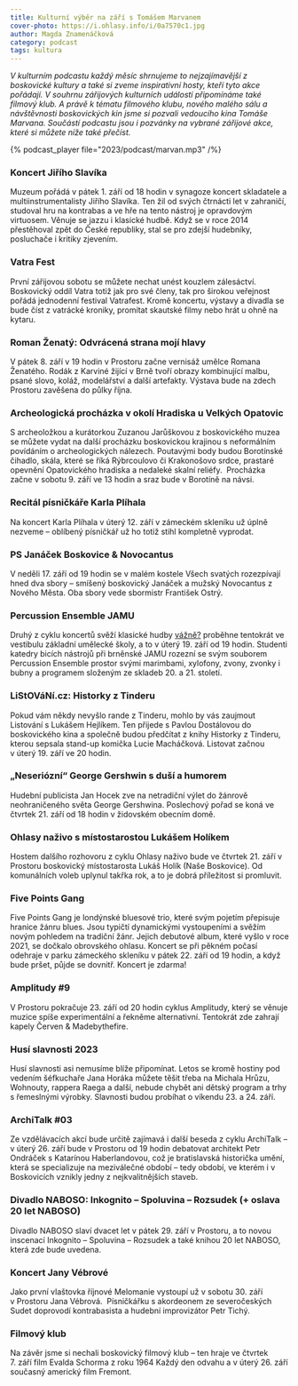```yaml
---
title: Kulturní výběr na září s Tomášem Marvanem
cover-photo: https://i.ohlasy.info/i/0a7570c1.jpg
author: Magda Znamenáčková
category: podcast
tags: kultura
---
```


_V kulturním podcastu každý měsíc shrnujeme to nejzajímavější z boskovické kultury a také si zveme inspirativní hosty, kteří tyto akce pořádají. V souhrnu zářijových kulturních událostí připomínáme také filmový klub. A právě k tématu filmového klubu, nového malého sálu a návštěvnosti boskovických kin jsme si pozvali vedoucího kina Tomáše Marvana. Součástí podcastu jsou i pozvánky na vybrané zářijové akce, které si můžete níže také přečíst._

{% podcast_player file="2023/podcast/marvan.mp3" /%}

### Koncert Jiřího Slavíka

Muzeum pořádá v pátek 1. září od 18 hodin v synagoze koncert skladatele a multiinstrumentalisty Jiřího Slavíka. Ten žil od svých čtrnácti let v zahraničí, studoval hru na kontrabas a ve hře na tento nástroj je opravdovým virtuosem. Věnuje se jazzu i klasické hudbě. Když se v roce 2014 přestěhoval zpět do České republiky, stal se pro zdejší hudebníky, posluchače i kritiky zjevením.

### Vatra Fest

První zářijovou sobotu se můžete nechat unést kouzlem zálesáctví. Boskovický oddíl Vatra totiž jak pro své členy, tak pro širokou veřejnost pořádá jednodenní festival Vatrafest. Kromě koncertu, výstavy a divadla se bude číst z vatrácké kroniky, promítat skautské filmy nebo hrát u ohně na kytaru.

### Roman Ženatý: Odvrácená strana mojí hlavy

V pátek 8. září v 19 hodin v Prostoru začne vernisáž umělce Romana Ženatého. Rodák z Karviné žijící v Brně tvoří obrazy kombinující malbu, psané slovo, koláž, modelářství a další artefakty. Výstava bude na zdech Prostoru zavěšena do půlky října.

### Archeologická procházka v okolí Hradiska u Velkých Opatovic

S archeoložkou a kurátorkou Zuzanou Jarůškovou z boskovického muzea se můžete vydat na další procházku boskovickou krajinou s neformálním povídáním o archeologických nálezech. Poutavými body budou Borotínské čihadlo, skála, které se říká Rýbrcoulovo či Krakonošovo srdce, prastaré opevnění Opatovického hradiska a nedaleké skalní reliéfy.  Procházka začne v sobotu 9. září ve 13 hodin a sraz bude v Borotíně na návsi.

### Recitál písničkáře Karla Plíhala

Na koncert Karla Plíhala v úterý 12. září v zámeckém skleníku už úplně nezveme – oblíbený písničkář už ho totiž stihl kompletně vyprodat.

### PS Janáček Boskovice & Novocantus

V neděli 17. září od 19 hodin se v malém kostele Všech svatých rozezpívají hned dva sbory – smíšený boskovický Janáček a mužský Novocantus z Nového Města. Oba sbory vede sbormistr František Ostrý.

### Percussion Ensemble JAMU

Druhý z cyklu koncertů svěží klasické hudby [vážně?](https://ohlasy.info/clanky/2023/05/vazne.html) proběhne tentokrát ve vestibulu základní umělecké školy, a to v úterý 19. září od 19 hodin. Studenti katedry bicích nástrojů při brněnské JAMU rozezní se svým souborem Percussion Ensemble prostor svými marimbami, xylofony, zvony, zvonky i bubny a programem složeným ze skladeb 20. a 21. století.

### LiStOVáNí.cz: Historky z Tinderu

Pokud vám někdy nevyšlo rande z Tinderu, mohlo by vás zaujmout Listování s Lukášem Hejlíkem. Ten přijede s Pavlou Dostálovou do boskovického kina a společně budou předčítat z knihy Historky z Tinderu, kterou sepsala stand-up komička Lucie Macháčková. Listovat začnou v úterý 19. září ve 20 hodin.

### „Neseriózní“ George Gershwin s duší a humorem

Hudební publicista Jan Hocek zve na netradiční výlet do žánrově neohraničeného světa George Gershwina. Poslechový pořad se koná ve čtvrtek 21. září od 18 hodin v židovském obecním domě.

### Ohlasy naživo s místostarostou Lukášem Holíkem

Hostem dalšího rozhovoru z cyklu Ohlasy naživo bude ve čtvrtek 21. září v Prostoru boskovický místostarosta Lukáš Holík (Naše Boskovice). Od komunálních voleb uplynul takřka rok, a to je dobrá příležitost si promluvit.

### Five Points Gang 

Five Points Gang je londýnské bluesové trio, které svým pojetím přepisuje hranice žánru blues. Jsou typičtí dynamickými vystoupeními a svěžím novým pohledem na tradiční žánr. Jejich debutové album, které vyšlo v roce 2021, se dočkalo obrovského ohlasu. Koncert se při pěkném počasí odehraje v parku zámeckého skleníku v pátek 22. září od 19 hodin, a když bude pršet, půjde se dovnitř. Koncert je zdarma!

### Amplitudy #9

V Prostoru pokračuje 23. září od 20 hodin cyklus Amplitudy, který se věnuje muzice spíše experimentální a řekněme alternativní. Tentokrát zde zahrají kapely Červen & Madebythefire.

### Husí slavnosti 2023

Husí slavnosti asi nemusíme blíže připomínat. Letos se kromě hostiny pod vedením šéfkuchaře Jana Horáka můžete těšit třeba na Michala Hrůzu, Wohnouty, rappera Raega a další, nebude chybět ani dětský program a trhy s řemeslnými výrobky. Slavnosti budou probíhat o víkendu 23. a 24. září.

### ArchiTalk #03

Ze vzdělávacích akcí bude určitě zajímavá i další beseda z cyklu ArchiTalk – v úterý 26. září bude v Prostoru od 19 hodin debatovat architekt Petr Ondráček s Katarínou Haberlandovou, což je bratislavská historička umění, která se specializuje na meziválečné období – tedy období, ve kterém i v Boskovicích vznikly jedny z nejkvalitnějších staveb.

### Divadlo NABOSO: Inkognito – Spoluvina – Rozsudek (+ oslava 20 let NABOSO)

Divadlo NABOSO slaví dvacet let v pátek 29. září v Prostoru, a to novou inscenací Inkognito – Spoluvina – Rozsudek a také knihou 20 let NABOSO, která zde bude uvedena.

### Koncert Jany Vébrové

Jako první vlaštovka říjnové Melomanie vystoupí už v sobotu 30. září v Prostoru Jana Vébrová.  Písničkářku s akordeonem ze severočeských Sudet doprovodí kontrabasista a hudební improvizátor Petr Tichý.

### Filmový klub

Na závěr jsme si nechali boskovický filmový klub – ten hraje ve čtvrtek 7. září film Evalda Schorma z roku 1964 Každý den odvahu a v úterý 26. září současný americký film Fremont.
